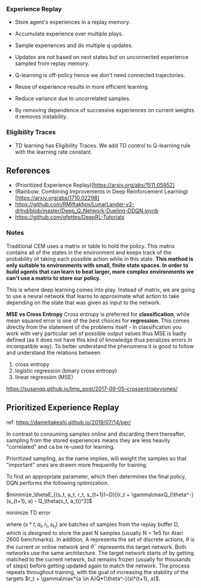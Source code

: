 ### Experience Replay

- Store agent's experiences in a replay memory.
- Accumulate experience over multiple plays.
- Sample experiences and do multiple q updates.
- Updates are not based on next states but on unconnected experience sampled from replay memory.
- Q-learning is off-policy hence we don't need connected trajectories.

- Reuse of experience results in more efficient learning.
- Reduce variance due to uncorrelated samples.
- By removing dependence of successive experiences on current weights it removes instability.

### Eligibility Traces

- TD learning has Eligibility Traces. We add TD control to Q-learning rule with the learning rate constant.

## References

- (Prioritized Experience Replay)[https://arxiv.org/abs/1511.05952]
- (Rainbow: Combining Improvements in Deep Reinforcement Learning)[https://arxiv.org/abs/1710.02298]
- https://github.com/RMiftakhov/LunarLander-v2-drlnd/blob/master/Deep_Q_Network-Dueling-DDQN.ipynb
- https://github.com/qfettes/DeepRL-Tutorials

### Notes

Traditional CEM uses a matrix or table to hold the policy. This matrix contains all of the states in the environment and keeps track of the probability of taking each possible action while in this state.
**This method is only suitable to environments with small, finite state spaces. In order to build agents that can learn to beat larger, more complex environments we can't use a matrix to store our policy.**

This is where deep learning comes into play. Instead of matrix, we are going to use a neural network that learns to approximate what action to take depending on the state that was given as input to the network.

**MSE vs Cross Entropy**
Cross entropy is preferred for **classification**, while mean squared error is one of the best choices for **regression**. This comes directly from the statement of the problems itself - in classification you work with very particular set of possible output values thus MSE is badly defined (as it does not have this kind of knowledge thus penalizes errors in incompatible way). To better understand the phenomena it is good to follow and understand the relations between

1. cross entropy
2. logistic regression (binary cross entropy)
3. linear regression (MSE)

https://susanqq.github.io/tmp_post/2017-09-05-crossentropyvsmes/

## Prioritized Experience Replay

ref: https://danieltakeshi.github.io/2019/07/14/per/

In contrast to consuming samples online and discarding them thereafter, sampling from the stored experiences means they are less heavily "correlated" and ca be re-used for learning.

Prioritized sampling, as the name implies, will weight the samples so that "important" ones are drawm more frequently for training.

To find an appropriate parameter, which then determines the final policy, DQN performs the following optimization.

$minimize_\thetaE_{(s_t, a_t, r_t, s_{t+1})~D}[(r_t + \gamma\maxQ_{\theta^-}(s_{t+1}, a) - Q_\theta(s_t, a_t))^2]$

minimize TD error

where
$(s*t, a_t, r_t, s_t_1)$
are batches of samples from the replay buffer D, which is designed to store the past N samples (usually N = 1e5 for Atari 2600 benchmarks). In addition, A represents the set of discrete actions, $\theta$ is the current or online network and $\theta^-$ represents the target network. Both networks use the same architecture. The target network starts of by getting matched to the current network, but remains frozen (usually for thousands of steps) before getting updated again to match the network. The process repeats throughout training, with the goal of increasing the stability of the targets
$r_t + \gamma\max*{a \in A}Q*{\theta^-}(s\*{t+1}, a)$.
